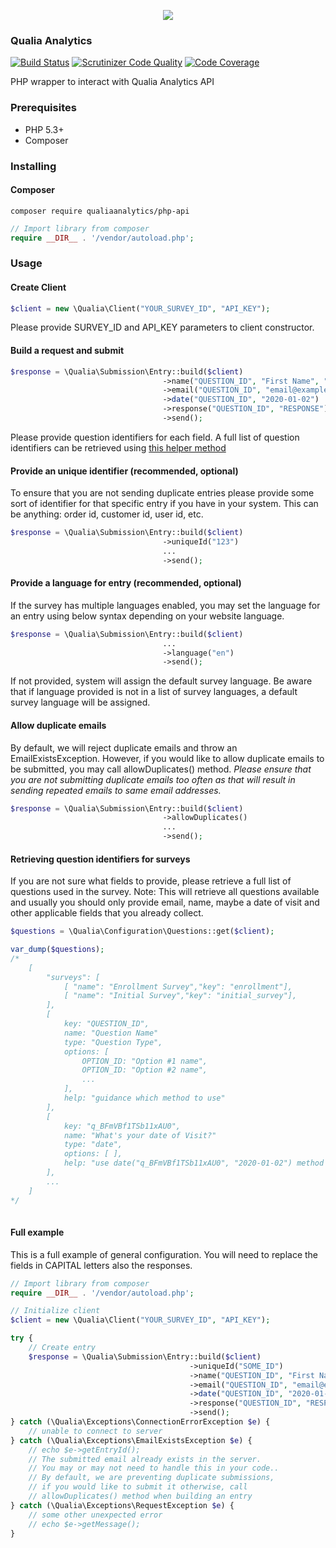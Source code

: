 
<p align="center"><img src="https://s3-eu-west-1.amazonaws.com/qa-survey-system/image-upload/PWT62RP7xsUfQpH9.png"></p>

### Qualia Analytics
[![Build Status](https://travis-ci.org/QualiaAnalytics/PHP-API.svg?branch=master)](http://travis-ci.org/QualiaAnalytics/PHP-API)
[![Scrutinizer Code Quality](https://scrutinizer-ci.com/g/QualiaAnalytics/PHP-API/badges/quality-score.png?b=master)](https://scrutinizer-ci.com/g/QualiaAnalytics/PHP-API/?branch=master)
[![Code Coverage](https://img.shields.io/scrutinizer/coverage/g/QualiaAnalytics/PHP-API/master.svg)](https://scrutinizer-ci.com/g/QualiaAnalytics/PHP-API/)

PHP wrapper to interact with Qualia Analytics API

### Prerequisites

* PHP 5.3+
* Composer

### Installing

#### Composer
```
composer require qualiaanalytics/php-api
```

```php
// Import library from composer
require __DIR__ . '/vendor/autoload.php';
```

### Usage

#### Create Client
```php
$client = new \Qualia\Client("YOUR_SURVEY_ID", "API_KEY");
```
Please provide SURVEY_ID and API_KEY parameters to client constructor.

#### Build a request and submit
```php
$response = \Qualia\Submission\Entry::build($client)
                                  ->name("QUESTION_ID", "First Name", "Last Name")
                                  ->email("QUESTION_ID", "email@example.com")
                                  ->date("QUESTION_ID", "2020-01-02")
                                  ->response("QUESTION_ID", "RESPONSE")
                                  ->send();
```
Please provide question identifiers for each field. A full list of question identifiers can be retrieved using [this helper method](#retrieving-question-identifiers-for-surveys)

#### Provide an unique identifier (recommended, optional)
To ensure that you are not sending duplicate entries please provide some sort of identifier for that specific entry if you have in your system. This can be anything: order id, customer id, user id, etc. 
```php
$response = \Qualia\Submission\Entry::build($client)
                                  ->uniqueId("123")
                                  ...
                                  ->send();
```

#### Provide a language for entry (recommended, optional)
If the survey has multiple languages enabled, you may set the language for an entry using below syntax depending on your website language.
```php
$response = \Qualia\Submission\Entry::build($client)
                                  ...
                                  ->language("en")
                                  ->send();
```
If not provided, system will assign the default survey language. Be aware that if language provided is not in a list of survey languages, a default survey language will be assigned.


#### Allow duplicate emails
By default, we will reject duplicate emails and throw an EmailExistsException.
However, if you would like to allow duplicate emails to be submitted, you may call allowDuplicates() method. *Please ensure that you are not submitting duplicate emails too often as that will result in sending repeated emails to same email addresses.*
```php
$response = \Qualia\Submission\Entry::build($client)
                                  ->allowDuplicates()
                                  ...
                                  ->send();
```


#### Retrieving question identifiers for surveys
If you are not sure what fields to provide, please retrieve a full list of questions used in the survey. Note: This will retrieve all questions available and usually you should only provide email, name, maybe a date of visit and other applicable fields that you already collect.
```php
$questions = \Qualia\Configuration\Questions::get($client);

var_dump($questions);
/*
    [
        "surveys": [
            [ "name": "Enrollment Survey","key": "enrollment"],
            [ "name": "Initial Survey","key": "initial_survey"], 
        ],
        [
            key: "QUESTION_ID",
            name: "Question Name"
            type: "Question Type",
            options: [
                OPTION_ID: "Option #1 name",
                OPTION_ID: "Option #2 name",
                ...
            ],
            help: "guidance which method to use"
        ],
        [
            key: "q_BFmVBf1TSb11xAU0",
            name: "What's your date of Visit?"
            type: "date",
            options: [ ],
            help: "use date("q_BFmVBf1TSb11xAU0", "2020-01-02") method in API Client. Date Value must be provided in Y-m-d."
        ],
        ...
    ]
*/
                              
```

#### Full example
This is a full example of general configuration. You will need to replace the fields in CAPITAL letters also the responses.
```php
// Import library from composer
require __DIR__ . '/vendor/autoload.php';

// Initialize client
$client = new \Qualia\Client("YOUR_SURVEY_ID", "API_KEY");

try {
    // Create entry
    $response = \Qualia\Submission\Entry::build($client)
                                        ->uniqueId("SOME_ID")
                                        ->name("QUESTION_ID", "First Name", "Last Name")
                                        ->email("QUESTION_ID", "email@example.com")
                                        ->date("QUESTION_ID", "2020-01-02")
                                        ->response("QUESTION_ID", "RESPONSE")
                                        ->send();
} catch (\Qualia\Exceptions\ConnectionErrorException $e) {
    // unable to connect to server
} catch (\Qualia\Exceptions\EmailExistsException $e) {
    // echo $e->getEntryId();
    // The submitted email already exists in the server.
    // You may or may not need to handle this in your code..
    // By default, we are preventing duplicate submissions,
    // if you would like to submit it otherwise, call
    // allowDuplicates() method when building an entry
} catch (\Qualia\Exceptions\RequestException $e) {
    // some other unexpected error
    // echo $e->getMessage();
}
```
